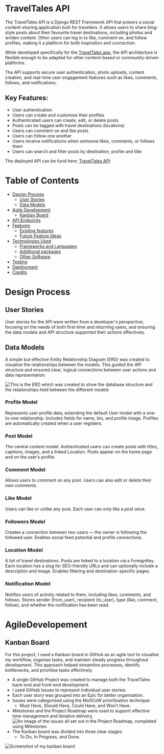 # TravelTales API

The TravelTales API is a Django REST Framework API that powers a social content-sharing application built for travellers. It allows users to share blog-style posts about their favourite travel destinations, including photos and written content. Other users can log in to like, comment on, and follow profiles, making it a platform for both inspiration and connection.

While developed specifically for the [TravelTales app](), the API architecture is flexible enough to be adapted for other content-based or community-driven platforms.

The API supports secure user authentication, photo uploads, content creation, and real-time user engagement features such as likes, comments, follows, and notifications.

## Key Features:
- User authentication
- Users can create and customise their profiles
- Authenticated users can create, edit, or delete posts
- Posts can be tagged with travel destinations (locations)
- Users can comment on and like posts
- Users can follow one another
- Users receive notifications when someone likes, comments, or follows them
- Users can search and filter posts by destination, profile and title

The deployed API can be fund here: [TravelTales API]()

<h1 id="contents">Table of Contents</h1> 

- [Design Process](#design-process)
    - [User Stories](#user-stories)
    - [Data Models](#data-models)
- [Agile Development](#agile-development)
    - [Kanban Board](#kanban-board)
- [API Endpoints](#api-endpoints)
- [Features](#features)
    - [Existing features](#existing-features)
    - [Future Feature Ideas](#future-features)
- [Technologies Used](#technologies)
    - [Frameworks and Languages](#frameworks-langugages)
    - [Additional packages](#additional-packages)
    - [Other Software](#other-software)
- [Testing](#testing)
- [Deplloyment](#deployment)
- [Credits](#credits)

<h1 id="design-process">Design Process</h1>

<h2 id="user-stories">User Stories</h2>

User stories for the API were written from a developer's perspective, focusing on the needs of both first-time and returning users, and ensuring the data models and API structure supported their actions effectively.

<h2 id="data-models">Data Models</h2>

A simple but effective Entity Relationship Diagram (ERD) was created to visualise the relationships between the models. This guided the API structure and ensured clear, logical connections between user actions and data representation.

![This is the ERD which was created to show the database structure and the relationships held between the different models]()

### Profile Model
Represents user profile data, extending the default User model with a one-to-one relationship. Includes fields for name, bio, and profile image. Profiles are automatically created when a user registers.

### Post Model
The central content model. Authenticated users can create posts with titles, captions, images, and a linked Location. Posts appear on the home page and on the user’s profile.

### Comment Model
Allows users to comment on any post. Users can also edit or delete their own comments.

### Like Model
Users can like or unlike any post. Each user can only like a post once.

### Followers Model
Creates a connection between two users — the owner is following the followed user. Enables social feed potential and profile connections.

### Location Model
A list of travel destinations. Posts are linked to a location via a ForeignKey. Each location has a slug for SEO-friendly URLs and can optionally include a description and image. Enables filtering and destination-specific pages.

### Notification Model
Notifies users of activity related to them, including likes, comments, and follows. Stores sender (from_user), recipient (to_user), type (like, comment, follow), and whether the notification has been read.

<h1 id="agile-development">AgileDevelopement</h1>

<h2 id="kanban-board">Kanban Board</h2>

For this project, I used a Kanban board in GitHub as an agile tool to visualise my workflow, organise tasks, and maintain steady progress throughout development. This approach helped streamline processes, identify bottlenecks, and prioritise tasks effectively.

- A single GitHub Project was created to manage both the TravelTales back-end and front-end development.
- I used GitHub Issues to represent individual user stories.
- Each user story was grouped into an Epic for better organisation.
- Issues were categorised using the MoSCoW prioritisation technique:
    - Must Have, Should Have, Could Have, and Won’t Have.
- Milestones and the Project Roadmap were used to support effective time management and iterative delivery.
![An image of the issues all set out in the Project Roadmap, completed using Milestones]()
- The Kanban board was divided into three clear stages:
    - To Do, In Progress, and Done.

![Screenshot of my kanban board]()
